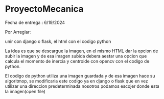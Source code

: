 # ProyectoMecanica

Fecha de entrega : 6/19/2024

Por Arreglar: 

unir con django o flask, el html con el codigo python

La idea es que se descargue la imagen, en el mismo HTML dar la opcion de subir la imagen y de esa imagen subida debera aestar una opcion que calcula el momento de inercia y centroide con opencv con el codigo de python.

El codigo de python utiliza una imagen guardada y de esa imagen hace su algoritmop, se modificaria este codigo ya en django o flask que en vez utilizar una direccion predeterminada nosotros podamos escojer donde esta la imagen(open file)
